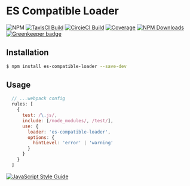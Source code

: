 # ES Compatible Loader

![NPM](https://img.shields.io/npm/v/es-compatible-loader.svg)
[![TavisCI Build](https://img.shields.io/travis/vagusX/es-compatible-loader.svg)](https://travis-ci.org/vagusX/es-compatible-loader)
[![CircieCI Build](https://img.shields.io/circleci/project/github/vagusX/es-compatible-loader.svg)](https://circleci.com/gh/vagusX/es-compatible-loader)
[![Coverage](https://img.shields.io/codecov/c/github/vagusX/es-compatible-loader.svg)](https://codecov.io/gh/vagusX/es-compatible-loader)
[![NPM Downloads](https://img.shields.io/npm/dm/es-compatible-loader.svg)](https://www.npmjs.com/package/es-compatible-loader)
[![Greenkeeper badge](https://badges.greenkeeper.io/vagusX/es-compatible-loader.svg)](https://greenkeeper.io/)

## Installation

```bash
$ npm install es-compatible-loader --save-dev
```

## Usage

```js
  // ...webpack config
  rules: [
    {
      test: /\.js/,
      include: [/node_modules/, /test/],
      use: {
        loader: 'es-compatible-loader',
        options: {
          hintLevel: 'error' | 'warning'
        }
      }
    }
  ]
```

[![JavaScript Style Guide](https://cdn.rawgit.com/feross/standard/master/badge.svg)](https://github.com/feross/standard)

